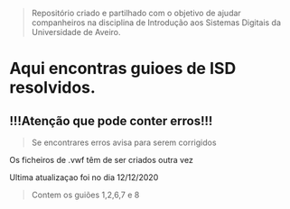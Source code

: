 > Repositório criado e partilhado com o objetivo de ajudar companheiros na disciplina de Introdução aos Sistemas Digitais da Universidade de Aveiro.
# Aqui encontras guioes de ISD resolvidos.
## !!!Atenção que pode conter erros!!!  
> Se encontrares erros avisa para serem corrigidos
  
Os ficheiros de .vwf têm de ser criados outra vez


Ultima atualizaçao foi no dia 12/12/2020

> Contem os guiões 1,2,6,7 e 8  
